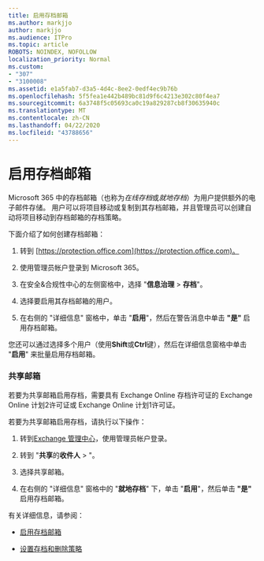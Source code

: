 ```yaml
---
title: 启用存档邮箱
ms.author: markjjo
author: markjjo
ms.audience: ITPro
ms.topic: article
ROBOTS: NOINDEX, NOFOLLOW
localization_priority: Normal
ms.custom:
- "307"
- "3100008"
ms.assetid: e1a5fab7-d3a5-4d4c-8ee2-0edf4ec9b76b
ms.openlocfilehash: 5f5fea1e442b489bc81d9f6c4213e302c80f4ea7
ms.sourcegitcommit: 6a3748f5c05693ca0c19a829287cb8f30635940c
ms.translationtype: MT
ms.contentlocale: zh-CN
ms.lasthandoff: 04/22/2020
ms.locfileid: "43788656"
---
```

# <a name="enable-an-archive-mailbox"></a>启用存档邮箱

Microsoft 365 中的存档邮箱（也称为*在线存档*或*就地存档*）为用户提供额外的电子邮件存储。 用户可以将项目移动或复制到其存档邮箱，并且管理员可以创建自动将项目移动到存档邮箱的存档策略。
  
下面介绍了如何创建存档邮箱：
  
1. 转到 [https://protection.office.com](https://protection.office.com)。

2. 使用管理员帐户登录到 Microsoft 365。

3. 在安全&amp;合规性中心的左侧窗格中，选择 "**信息治理** \> **存档**"。

4. 选择要启用其存档邮箱的用户。

5. 在右侧的 "详细信息" 窗格中，单击 "**启用**"，然后在警告消息中单击 **"是"** 启用存档邮箱。

您还可以通过选择多个用户（使用**Shift**或**Ctrl**键），然后在详细信息窗格中单击 "**启用**" 来批量启用存档邮箱。
  
### <a name="shared-mailboxes"></a>共享邮箱

若要为共享邮箱启用存档，需要具有 Exchange Online 存档许可证的 Exchange Online 计划2许可证或 Exchange Online 计划1许可证。  

若要为共享邮箱启用存档，请执行以下操作：

1. 转到[Exchange 管理中心](https://outlook.office365.com/ecp)，使用管理员帐户登录。

2. 转到 "**共享**的**收件人** > "。

3. 选择共享邮箱。

4. 在右侧的 "详细信息" 窗格中的 "**就地存档**" 下，单击 "**启用**"，然后单击 **"是"** 启用存档邮箱。

有关详细信息，请参阅：
  
- [启用存档邮箱](https://docs.microsoft.com/office365/securitycompliance/enable-archive-mailboxes)

- [设置存档和删除策略](https://docs.microsoft.com//office365/securitycompliance/set-up-an-archive-and-deletion-policy-for-mailboxes)
